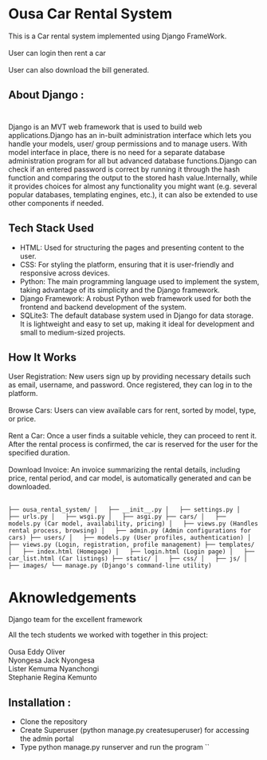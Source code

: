 # Ousa Car Rental System
This is a Car rental system implemented using Django FrameWork.<br /> <br />
User can login then rent a car<br /> <br /> 
User can also download the bill generated.

## About Django : <br /> <br />
Django is an MVT web framework that is used to build web applications.Django has an in-built administration interface which lets you handle your models, user/ group permissions and to manage users. With model interface in place, there is no need for a separate database administration program for all but advanced database functions.Django can check if an entered password is correct by running it through the hash function and comparing the output to the stored hash value.Internally, while it provides choices for almost any functionality you might want (e.g. several popular databases, templating engines, etc.), it can also be extended to use other components if needed.

## Tech Stack Used
* HTML: Used for structuring the pages and presenting content to the user.
* CSS: For styling the platform, ensuring that it is user-friendly and responsive across devices.
* Python: The main programming language used to implement the system, taking advantage of its simplicity and the Django framework.
* Django Framework: A robust Python web framework used for both the frontend and backend development of the system.
* SQLite3: The default database system used in Django for data storage. It is lightweight and easy to set up, making it ideal for development and small to medium-sized projects.

## How It Works
User Registration: New users sign up by providing necessary details such as email, username, and password. Once registered, they can log in to the platform.<br /> <br />
Browse Cars: Users can view available cars for rent, sorted by model, type, or price.<br /> <br />
Rent a Car: Once a user finds a suitable vehicle, they can proceed to rent it. After the rental process is confirmed, the car is reserved for the user for the specified duration.<br /> <br />
Download Invoice: An invoice summarizing the rental details, including price, rental period, and car model, is automatically generated and can be downloaded.<br /> <br />
  
  ``
├── ousa_rental_system/
│   ├── __init__.py
│   ├── settings.py
│   ├── urls.py
│   ├── wsgi.py
│   ├── asgi.py
├── cars/
│   ├── models.py (Car model, availability, pricing)
│   ├── views.py (Handles rental process, browsing)
│   ├── admin.py (Admin configurations for cars)
├── users/
│   ├── models.py (User profiles, authentication)
│   ├── views.py (Login, registration, profile management)
├── templates/
│   ├── index.html (Homepage)
│   ├── login.html (Login page)
│   ├── car_list.html (Car listings)
├── static/
│   ├── css/
│   ├── js/
│   ├── images/
└── manage.py (Django's command-line utility)
``

# Aknowledgements
Django team for the excellent framework

All the tech students we worked with together in this project:<br /> <br />
Ousa Eddy Oliver                   
Nyongesa Jack Nyongesa      
Lister Kemuma Nyanchongi   
Stephanie Regina Kemunto 

## Installation : 

* Clone the repository
* Create Superuser (python manage.py createsuperuser) for accessing the admin portal
* Type python manage.py runserver and run the program
``

